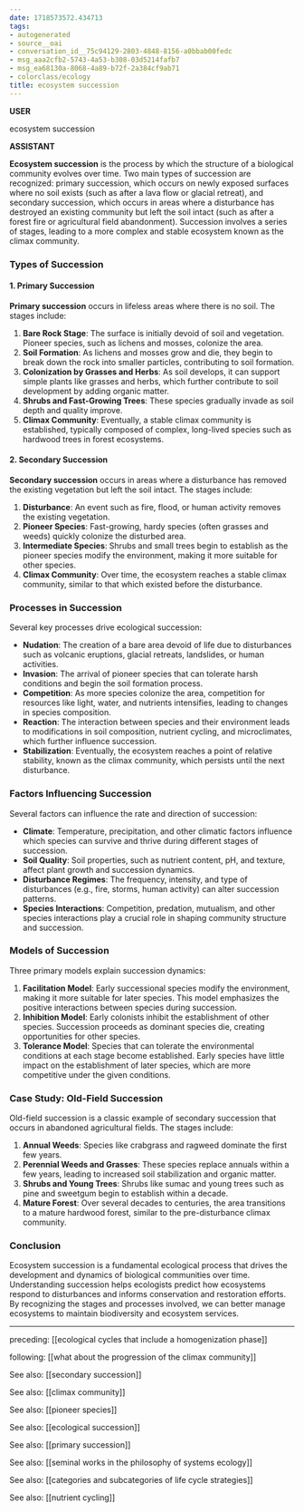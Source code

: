 ```yaml
---
date: 1718573572.434713
tags:
- autogenerated
- source__oai
- conversation_id__75c94129-2803-4848-8156-a0bbab00fedc
- msg_aaa2cfb2-5743-4a53-b308-03d5214fafb7
- msg_ea68130a-8068-4a89-b72f-2a384cf9ab71
- colorclass/ecology
title: ecosystem succession
---
```


**USER**

ecosystem succession


**ASSISTANT**

**Ecosystem succession** is the process by which the structure of a biological community evolves over time. Two main types of succession are recognized: primary succession, which occurs on newly exposed surfaces where no soil exists (such as after a lava flow or glacial retreat), and secondary succession, which occurs in areas where a disturbance has destroyed an existing community but left the soil intact (such as after a forest fire or agricultural field abandonment). Succession involves a series of stages, leading to a more complex and stable ecosystem known as the climax community.

### Types of Succession

#### 1. Primary Succession

**Primary succession** occurs in lifeless areas where there is no soil. The stages include:

1. **Bare Rock Stage**: The surface is initially devoid of soil and vegetation. Pioneer species, such as lichens and mosses, colonize the area.
2. **Soil Formation**: As lichens and mosses grow and die, they begin to break down the rock into smaller particles, contributing to soil formation.
3. **Colonization by Grasses and Herbs**: As soil develops, it can support simple plants like grasses and herbs, which further contribute to soil development by adding organic matter.
4. **Shrubs and Fast-Growing Trees**: These species gradually invade as soil depth and quality improve.
5. **Climax Community**: Eventually, a stable climax community is established, typically composed of complex, long-lived species such as hardwood trees in forest ecosystems.

#### 2. Secondary Succession

**Secondary succession** occurs in areas where a disturbance has removed the existing vegetation but left the soil intact. The stages include:

1. **Disturbance**: An event such as fire, flood, or human activity removes the existing vegetation.
2. **Pioneer Species**: Fast-growing, hardy species (often grasses and weeds) quickly colonize the disturbed area.
3. **Intermediate Species**: Shrubs and small trees begin to establish as the pioneer species modify the environment, making it more suitable for other species.
4. **Climax Community**: Over time, the ecosystem reaches a stable climax community, similar to that which existed before the disturbance.

### Processes in Succession

Several key processes drive ecological succession:

- **Nudation**: The creation of a bare area devoid of life due to disturbances such as volcanic eruptions, glacial retreats, landslides, or human activities.
- **Invasion**: The arrival of pioneer species that can tolerate harsh conditions and begin the soil formation process.
- **Competition**: As more species colonize the area, competition for resources like light, water, and nutrients intensifies, leading to changes in species composition.
- **Reaction**: The interaction between species and their environment leads to modifications in soil composition, nutrient cycling, and microclimates, which further influence succession.
- **Stabilization**: Eventually, the ecosystem reaches a point of relative stability, known as the climax community, which persists until the next disturbance.

### Factors Influencing Succession

Several factors can influence the rate and direction of succession:

- **Climate**: Temperature, precipitation, and other climatic factors influence which species can survive and thrive during different stages of succession.
- **Soil Quality**: Soil properties, such as nutrient content, pH, and texture, affect plant growth and succession dynamics.
- **Disturbance Regimes**: The frequency, intensity, and type of disturbances (e.g., fire, storms, human activity) can alter succession patterns.
- **Species Interactions**: Competition, predation, mutualism, and other species interactions play a crucial role in shaping community structure and succession.

### Models of Succession

Three primary models explain succession dynamics:

1. **Facilitation Model**: Early successional species modify the environment, making it more suitable for later species. This model emphasizes the positive interactions between species during succession.
2. **Inhibition Model**: Early colonists inhibit the establishment of other species. Succession proceeds as dominant species die, creating opportunities for other species.
3. **Tolerance Model**: Species that can tolerate the environmental conditions at each stage become established. Early species have little impact on the establishment of later species, which are more competitive under the given conditions.

### Case Study: Old-Field Succession

Old-field succession is a classic example of secondary succession that occurs in abandoned agricultural fields. The stages include:

1. **Annual Weeds**: Species like crabgrass and ragweed dominate the first few years.
2. **Perennial Weeds and Grasses**: These species replace annuals within a few years, leading to increased soil stabilization and organic matter.
3. **Shrubs and Young Trees**: Shrubs like sumac and young trees such as pine and sweetgum begin to establish within a decade.
4. **Mature Forest**: Over several decades to centuries, the area transitions to a mature hardwood forest, similar to the pre-disturbance climax community.

### Conclusion

Ecosystem succession is a fundamental ecological process that drives the development and dynamics of biological communities over time. Understanding succession helps ecologists predict how ecosystems respond to disturbances and informs conservation and restoration efforts. By recognizing the stages and processes involved, we can better manage ecosystems to maintain biodiversity and ecosystem services.


---

preceding: [[ecological cycles that include a homogenization phase]]  


following: [[what about the progression of the climax community]]

See also: [[secondary succession]]


See also: [[climax community]]


See also: [[pioneer species]]


See also: [[ecological succession]]


See also: [[primary succession]]


See also: [[seminal works in the philosophy of systems ecology]]


See also: [[categories and subcategories of life cycle strategies]]


See also: [[nutrient cycling]]